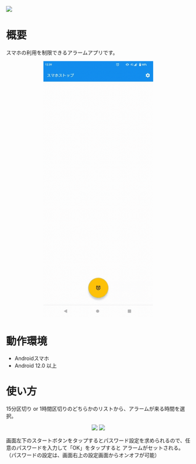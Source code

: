 <img src="https://user-images.githubusercontent.com/66397379/211480194-a7c9d2d1-5aa3-42cf-b22d-a55df5b02c24.png">

# 概要
スマホの利用を制限できるアラームアプリです。
<p align="center">
  <kbd><img src="https://github.com/s20019/ApplicationController/blob/master/smasto.gif" width="300"></kbd>
</p>

# 動作環境
- Androidスマホ
- Android 12.0 以上

# 使い方
15分区切り or 1時間区切りのどちらかのリストから、アラームが来る時間を選択。
<p align="center">
  <kbd><img src="https://user-images.githubusercontent.com/66397379/211485681-4f451a93-65ed-469e-9bdd-3454bd71fe3d.png" width="300"></kbd>
  <kbd><img src="https://user-images.githubusercontent.com/66397379/211486440-77a0a392-21a3-42f2-9204-3da116525bb4.png" width="300"></kbd>
</p>

画面左下のスタートボタンをタップするとパスワード設定を求められるので、任意のパスワードを入力して「OK」をタップすると
アラームがセットされる。（パスワードの設定は、画面右上の設定画面からオンオフが可能）
<p align="center>
  <kbd><img src="https://user-images.githubusercontent.com/66397379/211488364-828ddb0a-dc1f-4522-a1f7-76ab55484f3b.png" width="300></kbd>
</p>
